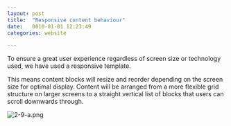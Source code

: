```yaml
---
layout: post
title:  "Responsive content behaviour"
date:   0010-01-01 12:23:49
categories: website

---
```


To ensure a great user experience regardless of screen size or technology used, we have used a responsive template.

This means content blocks will resize and reorder depending on the screen size for optimal display. Content will be arranged from a more flexible grid structure on larger screens to a straight vertical list of blocks that users can scroll downwards through.

<div class="c-image">
  <img src="/innovation-lab-brand-guidelines/images/02-website/02-03-responsive-content-behavoir/2-9-a.png" alt="2-9-a.png">
</div>

